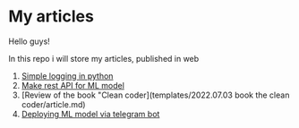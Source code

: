 # My articles
Hello guys!

In this repo i will store my articles, published in web

1. [Simple logging in python](https://rzabolotin.hashnode.dev/simple-logging-in-python-with-loguru)
2. [Make rest API for ML model](https://rzabolotin.hashnode.dev/make-rest-api-from-ml-model)
3. [Review of the book "Clean coder](templates/2022.07.03 book the clean coder/article.md)
4. [Deploying ML model via telegram bot](https://rzabolotin.hashnode.dev/deploying-ml-model-via-telegram-bot)


